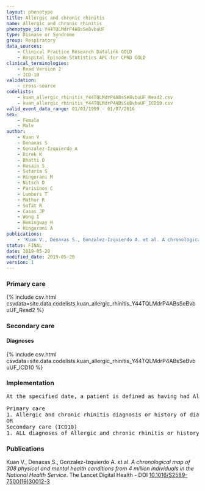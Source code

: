 ```yaml
---
layout: phenotype
title: Allergic and chronic rhinitis
name: Allergic and chronic rhinitis
phenotype_id: Y44TQLMdrP4ABsSeBvbuUF 
type: Disease or Syndrome
group: Respiratory
data_sources: 
    - Clinical Practice Research Datalink GOLD
    - Hospital Episode Statistics APC for CPRD GOLD
clinical_terminologies: 
    - Read Version 2
    - ICD-10
validation: 
    - cross-source
codelists: 
    - kuan_allergic_rhinitis_Y44TQLMdrP4ABsSeBvbuUF_Read2.csv
    - kuan_allergic_rhinitis_Y44TQLMdrP4ABsSeBvbuUF_ICD10.csv
valid_event_data_range: 01/01/1999 - 01/07/2016
sex: 
    - Female
    - Male
author: 
    - Kuan V
    - Denaxas S
    - Gonzalez-Izquierdo A
    - Direk K
    - Bhatti O
    - Husain S
    - Sutaria S
    - Hingorani M
    - Nitsch D
    - Parisinos C
    - Lumbers T
    - Mathur R
    - Sofat R
    - Casas JP
    - Wong I
    - Hemingway H
    - Hingorani A
publications: 
    - 'Kuan V., Denaxas S., Gonzalez-Izquierdo A. et al. A chronological map of 308 physical and mental health conditions from 4 million individuals in the National Health Service. The Lancet Digital Health - DOI: 10.1016/S2589-7500(19)30012-3' 
status: FINAL
date: 2019-05-20
modified_date: 2019-05-20
version: 1
---
```

### Primary care 
{% include csv.html csvdata=site.data.codelists.kuan_allergic_rhinitis_Y44TQLMdrP4ABsSeBvbuUF_Read2 %}
### Secondary care 
#### Diagnoses 
{% include csv.html csvdata=site.data.codelists.kuan_allergic_rhinitis_Y44TQLMdrP4ABsSeBvbuUF_ICD10 %}
### Implementation 
<pre>At the specified date, a patient is defined as having had Allergic and chronic rhinitis IF they meet the criteria for any of the following on or before the specified date. The earliest date on which the individual meets any of the following criteria on or before the specified date is defined as the first event date:

Primary care
1. Allergic and chronic rhinitis diagnosis or history of diagnosis during a consultation 
OR
Secondary care (ICD10)
1. ALL diagnoses of Allergic and chronic rhinitis or history of diagnosis during a hospitalization</pre> 
 
### Publications 
Kuan V., Denaxas S., Gonzalez-Izquierdo A. et al. _A chronological map of 308 physical and mental health conditions from 4 million individuals in the National Health Service_. The Lancet Digital Health - DOI <a href='https://www.thelancet.com/journals/landig/article/PIIS2589-7500(19)30012-3/fulltext'>10.1016/S2589-7500(19)30012-3</a>